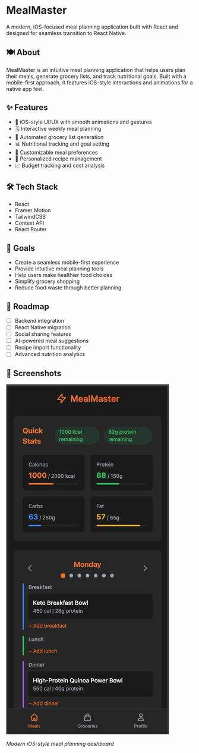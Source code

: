 # MealMaster

A modern, iOS-focused meal planning application built with React and designed for seamless transition to React Native.

## 🍽️ About

MealMaster is an intuitive meal planning application that helps users plan their meals, generate grocery lists, and track nutritional goals. Built with a mobile-first approach, it features iOS-style interactions and animations for a native app feel.

## ✨ Features

- 📱 iOS-style UI/UX with smooth animations and gestures
- 🗓️ Interactive weekly meal planning
- 🛒 Automated grocery list generation
- 📊 Nutritional tracking and goal setting
- 🔄 Customizable meal preferences
- 💾 Personalized recipe management
- 📈 Budget tracking and cost analysis

## 🛠️ Tech Stack

- React
- Framer Motion
- TailwindCSS
- Context API
- React Router

## 🎯 Goals

- Create a seamless mobile-first experience
- Provide intuitive meal planning tools
- Help users make healthier food choices
- Simplify grocery shopping
- Reduce food waste through better planning

## 🚀 Roadmap

- [ ] Backend integration
- [ ] React Native migration
- [ ] Social sharing features
- [ ] AI-powered meal suggestions
- [ ] Recipe import functionality
- [ ] Advanced nutrition analytics

## 📱 Screenshots

![MealMaster Weekly Meal Planning](./assets/meal-plan-interface.png)

*Modern iOS-style meal planning dashboard*